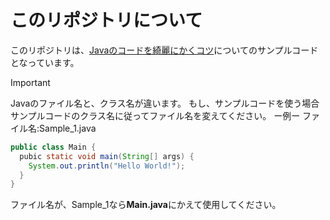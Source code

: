 # このリポジトリについて
このリポジトリは、[Javaのコードを綺麗にかくコツ](https://zenn.dev/individual_blog/articles/6822e5e56df9b2)についてのサンプルコードとなっています。

> [!IMPORTANT]
> Javaのファイル名と、クラス名が違います。
> もし、サンプルコードを使う場合サンプルコードのクラス名に従ってファイル名を変えてください。
> ー例ー
> ファイル名:Sample_1.java
> ```java
> public class Main {
>   pubic static void main(String[] args) {
>     System.out.println("Hello World!");
>   }
> }
> ```
>
> ファイル名が、Sample_1なら**Main.java**にかえて使用してください。
